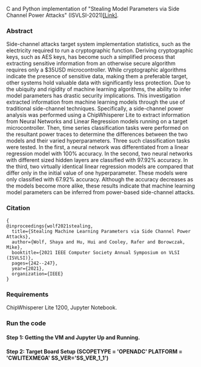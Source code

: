 C and Python implementation of "Stealing Model Parameters via Side Channel Power Attacks" (ISVLSI-2021)[[Link]](https://ieeexplore.ieee.org/document/9516772).

### Abstract
Side-channel attacks target system implementation statistics, such as the electricity required to run a cryptographic function. Deriving cryptographic keys, such as AES keys, has become such a simplified process that extracting sensitive information from an otherwise secure algorithm requires only a $35USD microcontroller. While cryptographic algorithms indicate the presence of sensitive data, making them a preferable target, other systems hold valuable data with significantly less protection. Due to the ubiquity and rigidity of machine learning algorithms, the ability to infer model parameters has drastic security implications. This investigation extracted information from machine learning models through the use of traditional side-channel techniques. Specifically, a side-channel power analysis was performed using a ChipWhisperer Lite to extract information from Neural Networks and Linear Regression models running on a target microcontroller. Then, time series classification tasks were performed on the resultant power traces to determine the differences between the two models and their varied hyperparameters. Three such classification tasks were tested. In the first, a neural network was differentiated from a linear regression model with 100% accuracy. In the second, two neural networks with different sized hidden layers are classified with 97.92% accuracy. In the third, two virtually identical linear regression models are compared that differ only in the initial value of one hyperparameter. These models were only classified with 67.92% accuracy. Although the accuracy decreases as the models become more alike, these results indicate that machine learning model parameters can be inferred from power-based side-channel attacks.

### Citation
```
{
@inproceedings{wolf2021stealing,
  title={Stealing Machine Learning Parameters via Side Channel Power Attacks},
  author={Wolf, Shaya and Hu, Hui and Cooley, Rafer and Borowczak, Mike},
  booktitle={2021 IEEE Computer Society Annual Symposium on VLSI (ISVLSI)},
  pages={242--247},
  year={2021},
  organization={IEEE}
}
```
### Requirements

ChipWhisperer Lite 1200, Jupyter Notebook.

### Run the code

#### Step 1: Getting the VM and Jupyter Up and Running.
#### Step 2: Target Board Setup (SCOPETYPE = 'OPENADC'  PLATFORM = 'CWLITEXMEGA'  SS_VER='SS_VER_1_1')
